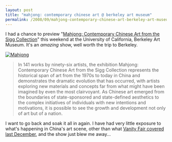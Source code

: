 ```yaml
---
layout: post
title: "mahjong: contemporary chinese art @ berkeley art museum"
permalink: /2008/09/mahjong-contemporary-chinese-art-berkeley-art-museum.html
---
```


I had a chance to preview "[Mahjong: Contemporary Chinese Art from the Sigg Collection](http://www.bampfa.berkeley.edu/exhibition/mahjong)" this weekend at the University of California, Berkeley Art Museum. It's an _amazing_ show, well worth the trip to Berkeley.

[![Mahjong](https://sippey.typepad.com/.a/6a00d8341c4f5f53ef00e554ee86ac8833-500wi)](http://www.bampfa.berkeley.edu/exhibition/mahjong)

> In 141 works by ninety-six artists, the exhibition Mahjong: Contemporary Chinese Art from the Sigg Collection represents the historical span of art from the 1970s to today in China and demonstrates the dramatic evolution that has occurred, with artists exploring new materials and concepts far from what might have been imagined by even the most clairvoyant. As Chinese art emerged from the boundaries of state-sponsored and state-defined aesthetics to the complex initiatives of individuals with new intentions and motivations, it is possible to see the growth and development not only of art but of a nation.

I want to go back and soak it all in again. I have had very little exposure to what's happening in China's art scene, other than what [Vanity Fair covered last December](http://www.vanityfair.com/culture/features/2007/12/chineseart200712), and the show just blew me away...